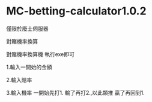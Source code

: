 # MC-betting-calculator1.0.2
僅限於廢土伺服器

對賭機率換算

對賭機率換算機 執行exe即可

1.輸入一開始的金額

2.輸入賠率

3.輸入機率 一開始先打1. 輸了再打2.,以此類推 贏了再回到1.
